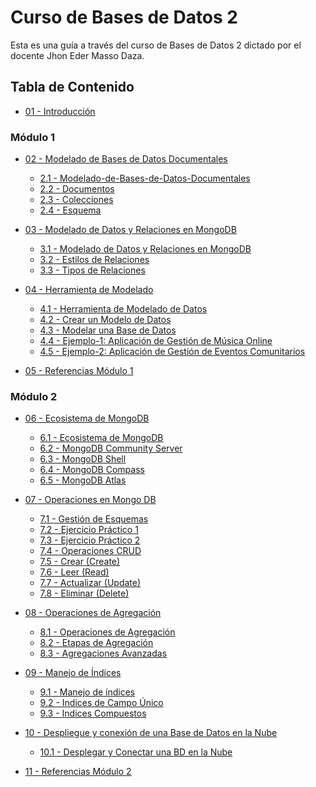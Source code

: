 # Curso de Bases de Datos 2

Esta es una guía a través del curso de Bases de Datos 2 dictado por el docente Jhon Eder Masso Daza.

## Tabla de Contenido

- [01 - Introducción](docs/01-Introduccion/1.1-Introduccion.md)

### Módulo 1

- [02 - Modelado de Bases de Datos Documentales](docs/02-Modelado-BD-Documentales/)

  - [2.1 - Modelado-de-Bases-de-Datos-Documentales](docs/02-Modelado-BD-Documentales/2.1-Modelado-de-Bases-de-Datos-Documentales.md)
  - [2.2 - Documentos](docs/02-Modelado-BD-Documentales/2.2-Documentos.md)
  - [2.3 - Colecciones](docs/02-Modelado-BD-Documentales/2.3-Colecciones.md)
  - [2.4 - Esquema](docs/02-Modelado-BD-Documentales/2.4-Esquema.md)

- [03 - Modelado de Datos y Relaciones en MongoDB](docs/03-Modelado-de-Datos-Relaciones-MongoDB/)

  - [3.1 - Modelado de Datos y Relaciones en MongoDB](docs/03-Modelado-de-Datos-Relaciones-MongoDB/3.1-Modelado-de-Datos-y-Relaciones-en-MongoDB.md)
  - [3.2 - Estilos de Relaciones](docs/03-Modelado-de-Datos-Relaciones-MongoDB/3.2-Estilos-de-Relaciones.md)
  - [3.3 - Tipos de Relaciones](docs/03-Modelado-de-Datos-Relaciones-MongoDB/3.3-Tipos-de-Relaciones.md)

- [04 - Herramienta de Modelado](docs/04-Herramienta-de-Modelado/)

  - [4.1 - Herramienta de Modelado de Datos](docs/04-Herramienta-de-Modelado/4.1-Herramienta-de-modelado-de-datos.md)
  - [4.2 - Crear un Modelo de Datos](docs/04-Herramienta-de-Modelado/4.2-Crear-Modelo-de-Datos.md)
  - [4.3 - Modelar una Base de Datos](docs/04-Herramienta-de-Modelado/4.3-Modelar-una-BD.md)
  - [4.4 - Ejemplo-1: Aplicación de Gestión de Música Online](docs/04-Herramienta-de-Modelado/4.4-Ejemplo-1.md)
  - [4.5 - Ejemplo-2: Aplicación de Gestión de Eventos Comunitarios](docs/04-Herramienta-de-Modelado/4.5-Ejemplo-2.md)

- [05 - Referencias Módulo 1](docs/05-Referencias/05-Referencias-Modulo-1.md)

### Módulo 2

- [06 - Ecosistema de MongoDB](docs/06-Ecosistema-MongoDB/)

  - [6.1 - Ecosistema de MongoDB](docs/06-Ecosistema-MongoDB/6.1-Ecosistema-de-MongoDB.md)
  - [6.2 - MongoDB Community Server](docs/06-Ecosistema-MongoDB/6.2-MongoDB-Community-Server.md)
  - [6.3 - MongoDB Shell](docs/06-Ecosistema-MongoDB/6.3-MongoDB-Shell.md)
  - [6.4 - MongoDB Compass](docs/06-Ecosistema-MongoDB/6.4-MongoDB-Compass.md)
  - [6.5 - MongoDB Atlas](docs/06-Ecosistema-MongoDB/6.5-MongoDB-Atlas.md)

- [07 - Operaciones en Mongo DB](docs/07-Operaciones-MongoDB/)

  - [7.1 - Gestión de Esquemas](docs/07-Operaciones-MongoDB/7.1-Gestion-de-Esquemas.md)
  - [7.2 - Ejercicio Práctico 1](docs/07-Operaciones-MongoDB/7.2-Ejercicio-practico-1.md)
  - [7.3 - Ejercicio Práctico 2](docs/07-Operaciones-MongoDB/7.3-Ejercicio-practico-2.md)
  - [7.4 - Operaciones CRUD](docs/07-Operaciones-MongoDB/7.4-Operaciones-CRUD/7.4-Descripcion.md)
  - [7.5 - Crear (Create)](<docs/07-Operaciones-MongoDB/7.4-Operaciones-CRUD/7.5-Crear(Create).md>)
  - [7.6 - Leer (Read)](<docs/07-Operaciones-MongoDB/7.4-Operaciones-CRUD/7.6-Leer(Read).md>)
  - [7.7 - Actualizar (Update)](<docs/07-Operaciones-MongoDB/7.4-Operaciones-CRUD/7.7-Actualizar(Update).md>)
  - [7.8 - Eliminar (Delete)](<docs/07-Operaciones-MongoDB/7.4-Operaciones-CRUD/7.8-Eliminar(Delete).md>)

- [08 - Operaciones de Agregación](docs/08-Operaciones-de-Agregacion/)

  - [8.1 - Operaciones de Agregación](docs/08-Operaciones-de-Agregacion/8.1-Operaciones-de-Agregacion.md)
  - [8.2 - Etapas de Agregación](docs/08-Operaciones-de-Agregacion/8.2-Etapas-de-Agregacion.md)
  - [8.3 - Agregaciones Avanzadas](docs/08-Operaciones-de-Agregacion/8.3-Agregaciones-Avanzadas.md)

- [09 - Manejo de Índices](docs/09-Manejo-de-Indices/)

  - [9.1 - Manejo de índices](docs/09-Manejo-de-Indices/9.1-Manejo-de-Indices.md)
  - [9.2 - Indices de Campo Único](docs/09-Manejo-de-Indices/9.2-Indices-de-Campo-Unico.md)
  - [9.3 - Indices Compuestos](docs/09-Manejo-de-Indices/9.3-Indices-Compuestos.md)

- [10 - Despliegue y conexión de una Base de Datos en la Nube](docs/10-Desplegar-y-Conectar-una-BD-en-la-Nube/)

  - [10.1 - Desplegar y Conectar una BD en la Nube](docs/10-Desplegar-y-Conectar-una-BD-en-la-Nube/10.1-Despliegue-y-Conexion-de-BD-en-la-Nube.md)

- [11 - Referencias Módulo 2](docs/11-Referencias/11-Referencias-Modulo-2.md)
